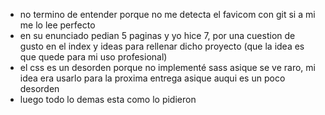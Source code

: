 - no termino de entender porque no me detecta el favicom con git si a mi me lo lee perfecto
- en su enunciado pedian 5 paginas y yo hice 7, por una cuestion de gusto en el index y ideas para rellenar dicho proyecto (que la idea es que quede para mi uso profesional)
- el css es un desorden porque no implementé sass asique se ve raro, mi idea era usarlo para la proxima entrega asique auqui es un poco desorden
- luego todo lo demas esta como lo pidieron
